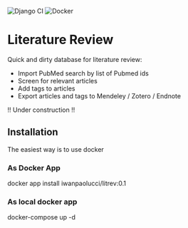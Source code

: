 ![Django CI](https://github.com/ipa/litrev/workflows/Django%20CI/badge.svg) ![Docker](https://github.com/ipa/litrev/workflows/Docker/badge.svg)

# Literature Review

Quick and dirty database for literature review:

* Import PubMed search by list of Pubmed ids
* Screen for relevant articles
* Add tags to articles
* Export articles and tags to Mendeley / Zotero / Endnote

!! Under construction !!

## Installation

The easiest way is to use docker

### As Docker App

docker app install iwanpaolucci/litrev:0.1

### As local docker app

docker-compose up -d
